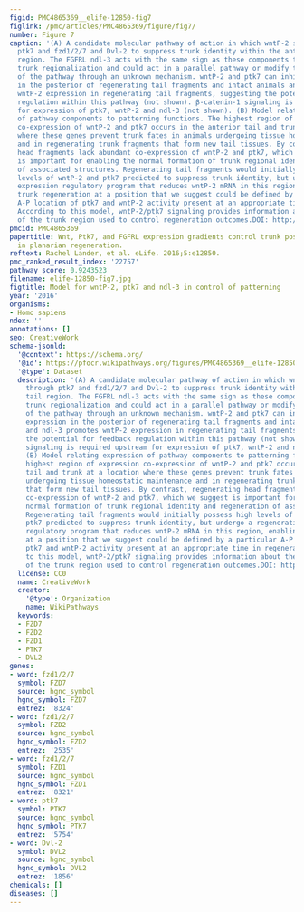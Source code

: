 ```yaml
---
figid: PMC4865369__elife-12850-fig7
figlink: /pmc/articles/PMC4865369/figure/fig7/
number: Figure 7
caption: '(A) A candidate molecular pathway of action in which wntP-2 signals through
  ptk7 and fzd1/2/7 and Dvl-2 to suppress trunk identity within the anterior tail
  region. The FGFRL ndl-3 acts with the same sign as these components to suppress
  trunk regionalization and could act in a parallel pathway or modify the activity
  of the pathway through an unknown mechanism. wntP-2 and ptk7 can inhibit ndl-3 expression
  in the posterior of regenerating tail fragments and intact animals and ndl-3 promotes
  wntP-2 expression in regenerating tail fragments, suggesting the potential for feedback
  regulation within this pathway (not shown). β-catenin-1 signaling is required upstream
  for expression of ptk7, wntP-2 and ndl-3 (not shown). (B) Model relating expression
  of pathway components to patterning functions. The highest region of expression
  co-expression of wntP-2 and ptk7 occurs in the anterior tail and trunk at a location
  where these genes prevent trunk fates in animals undergoing tissue homeostatic maintenance
  and in regenerating trunk fragments that form new tail tissues. By contrast, regenerating
  head fragments lack abundant co-expression of wntP-2 and ptk7, which we suggest
  is important for enabling the normal formation of trunk regional identity and regeneration
  of associated structures. Regenerating tail fragments would initially possess high
  levels of wntP-2 and ptk7 predicted to suppress trunk identity, but undergo a regeneration
  expression regulatory program that reduces wntP-2 mRNA in this region, enabling
  trunk regeneration at a position that we suggest could be defined by a particular
  A-P location of ptk7 and wntP-2 activity present at an appropriate time in regeneration.
  According to this model, wntP-2/ptk7 signaling provides information about the presence/absence
  of the trunk region used to control regeneration outcomes.DOI: http://dx.doi.org/10.7554/eLife.12850.023'
pmcid: PMC4865369
papertitle: Wnt, Ptk7, and FGFRL expression gradients control trunk positional identity
  in planarian regeneration.
reftext: Rachel Lander, et al. eLife. 2016;5:e12850.
pmc_ranked_result_index: '22757'
pathway_score: 0.9243523
filename: elife-12850-fig7.jpg
figtitle: Model for wntP-2, ptk7 and ndl-3 in control of patterning
year: '2016'
organisms:
- Homo sapiens
ndex: ''
annotations: []
seo: CreativeWork
schema-jsonld:
  '@context': https://schema.org/
  '@id': https://pfocr.wikipathways.org/figures/PMC4865369__elife-12850-fig7.html
  '@type': Dataset
  description: '(A) A candidate molecular pathway of action in which wntP-2 signals
    through ptk7 and fzd1/2/7 and Dvl-2 to suppress trunk identity within the anterior
    tail region. The FGFRL ndl-3 acts with the same sign as these components to suppress
    trunk regionalization and could act in a parallel pathway or modify the activity
    of the pathway through an unknown mechanism. wntP-2 and ptk7 can inhibit ndl-3
    expression in the posterior of regenerating tail fragments and intact animals
    and ndl-3 promotes wntP-2 expression in regenerating tail fragments, suggesting
    the potential for feedback regulation within this pathway (not shown). β-catenin-1
    signaling is required upstream for expression of ptk7, wntP-2 and ndl-3 (not shown).
    (B) Model relating expression of pathway components to patterning functions. The
    highest region of expression co-expression of wntP-2 and ptk7 occurs in the anterior
    tail and trunk at a location where these genes prevent trunk fates in animals
    undergoing tissue homeostatic maintenance and in regenerating trunk fragments
    that form new tail tissues. By contrast, regenerating head fragments lack abundant
    co-expression of wntP-2 and ptk7, which we suggest is important for enabling the
    normal formation of trunk regional identity and regeneration of associated structures.
    Regenerating tail fragments would initially possess high levels of wntP-2 and
    ptk7 predicted to suppress trunk identity, but undergo a regeneration expression
    regulatory program that reduces wntP-2 mRNA in this region, enabling trunk regeneration
    at a position that we suggest could be defined by a particular A-P location of
    ptk7 and wntP-2 activity present at an appropriate time in regeneration. According
    to this model, wntP-2/ptk7 signaling provides information about the presence/absence
    of the trunk region used to control regeneration outcomes.DOI: http://dx.doi.org/10.7554/eLife.12850.023'
  license: CC0
  name: CreativeWork
  creator:
    '@type': Organization
    name: WikiPathways
  keywords:
  - FZD7
  - FZD2
  - FZD1
  - PTK7
  - DVL2
genes:
- word: fzd1/2/7
  symbol: FZD7
  source: hgnc_symbol
  hgnc_symbol: FZD7
  entrez: '8324'
- word: fzd1/2/7
  symbol: FZD2
  source: hgnc_symbol
  hgnc_symbol: FZD2
  entrez: '2535'
- word: fzd1/2/7
  symbol: FZD1
  source: hgnc_symbol
  hgnc_symbol: FZD1
  entrez: '8321'
- word: ptk7
  symbol: PTK7
  source: hgnc_symbol
  hgnc_symbol: PTK7
  entrez: '5754'
- word: Dvl-2
  symbol: DVL2
  source: hgnc_symbol
  hgnc_symbol: DVL2
  entrez: '1856'
chemicals: []
diseases: []
---
```

